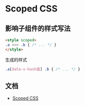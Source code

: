 # Scoped CSS

## 影响子组件的样式写法

```html
<style scoped>
.a >>> .b { /* ... */ }
</style>
```

生成的样式

```css
.a[data-v-hash值] .b { /* ... */ }
```

## 文档

- [Scoped CSS](https://vue-loader.vuejs.org/zh/guide/scoped-css.html)